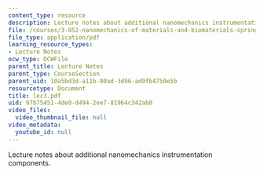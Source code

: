 ```yaml
---
content_type: resource
description: Lecture notes about additional nanomechanics instrumentation components.
file: /courses/3-052-nanomechanics-of-materials-and-biomaterials-spring-2007/97b754514de0d4942ee781964c342ab0_lec3.pdf
file_type: application/pdf
learning_resource_types:
- Lecture Notes
ocw_type: OCWFile
parent_title: Lecture Notes
parent_type: CourseSection
parent_uid: 10a5bd3d-a11b-80ad-3d96-ad9fb4750e5b
resourcetype: Document
title: lec3.pdf
uid: 97b75451-4de0-d494-2ee7-81964c342ab0
video_files:
  video_thumbnail_file: null
video_metadata:
  youtube_id: null
---
```

Lecture notes about additional nanomechanics instrumentation components.

